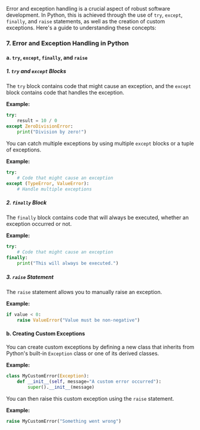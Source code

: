 Error and exception handling is a crucial aspect of robust software development. In Python, this is achieved through the use of `try`, `except`, `finally`, and `raise` statements, as well as the creation of custom exceptions. Here's a guide to understanding these concepts:

### 7. **Error and Exception Handling in Python**

#### a. **`try`, `except`, `finally`, and `raise`**

##### **1. `try` and `except` Blocks**
The `try` block contains code that might cause an exception, and the `except` block contains code that handles the exception.

**Example:**
```python
try:
    result = 10 / 0
except ZeroDivisionError:
    print("Division by zero!")
```

You can catch multiple exceptions by using multiple `except` blocks or a tuple of exceptions.

**Example:**
```python
try:
    # Code that might cause an exception
except (TypeError, ValueError):
    # Handle multiple exceptions
```

##### **2. `finally` Block**
The `finally` block contains code that will always be executed, whether an exception occurred or not.

**Example:**
```python
try:
    # Code that might cause an exception
finally:
    print("This will always be executed.")
```

##### **3. `raise` Statement**
The `raise` statement allows you to manually raise an exception.

**Example:**
```python
if value < 0:
    raise ValueError("Value must be non-negative")
```

#### b. **Creating Custom Exceptions**
You can create custom exceptions by defining a new class that inherits from Python's built-in `Exception` class or one of its derived classes.

**Example:**
```python
class MyCustomError(Exception):
    def __init__(self, message="A custom error occurred"):
        super().__init__(message)
```

You can then raise this custom exception using the `raise` statement.

**Example:**
```python
raise MyCustomError("Something went wrong")
```
